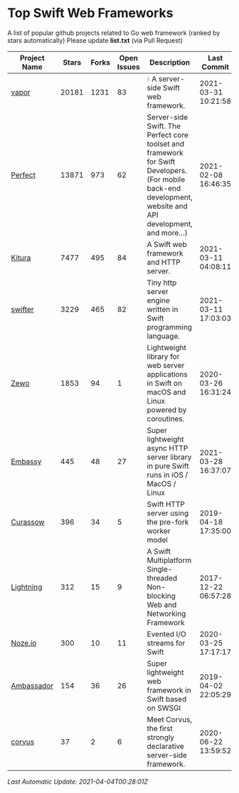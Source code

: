 # Top Swift Web Frameworks
A list of popular github projects related to Go web framework (ranked by stars automatically)
Please update **list.txt** (via Pull Request)

| Project Name | Stars | Forks | Open Issues | Description | Last Commit |
| ------------ | ----- | ----- | ----------- | ----------- | ----------- |
| [vapor](https://github.com/vapor/vapor) | 20181 | 1231 | 83 | 💧 A server-side Swift web framework. | 2021-03-31 10:21:58 |
| [Perfect](https://github.com/PerfectlySoft/Perfect) | 13871 | 973 | 62 | Server-side Swift. The Perfect core toolset and framework for Swift Developers. (For mobile back-end development, website and API development, and more…) | 2021-02-08 16:46:35 |
| [Kitura](https://github.com/Kitura/Kitura) | 7477 | 495 | 84 | A Swift web framework and HTTP server. | 2021-03-11 04:08:11 |
| [swifter](https://github.com/httpswift/swifter) | 3229 | 465 | 82 | Tiny http server engine written in Swift programming language. | 2021-03-11 17:03:03 |
| [Zewo](https://github.com/Zewo/Zewo) | 1853 | 94 | 1 | Lightweight library for web server applications in Swift on macOS and Linux powered by coroutines. | 2020-03-26 16:31:24 |
| [Embassy](https://github.com/envoy/Embassy) | 445 | 48 | 27 | Super lightweight async HTTP server library in pure Swift runs in iOS / MacOS / Linux | 2021-03-28 16:37:07 |
| [Curassow](https://github.com/kylef-archive/Curassow) | 396 | 34 | 5 | Swift HTTP server using the pre-fork worker model | 2019-04-18 17:35:00 |
| [Lightning](https://github.com/skylab-inc/Lightning) | 312 | 15 | 9 | A Swift Multiplatform Single-threaded Non-blocking Web and Networking Framework | 2017-12-22 06:57:28 |
| [Noze.io](https://github.com/NozeIO/Noze.io) | 300 | 10 | 11 | Evented I/O streams for Swift | 2020-03-25 17:17:17 |
| [Ambassador](https://github.com/envoy/Ambassador) | 154 | 36 | 26 | Super lightweight web framework in Swift based on SWSGI | 2019-04-02 22:05:29 |
| [corvus](https://github.com/Apodini/corvus) | 37 | 2 | 6 | Meet Corvus, the first strongly declarative server-side framework. | 2020-06-22 13:59:52 |

*Last Automatic Update: 2021-04-04T00:28:01Z*